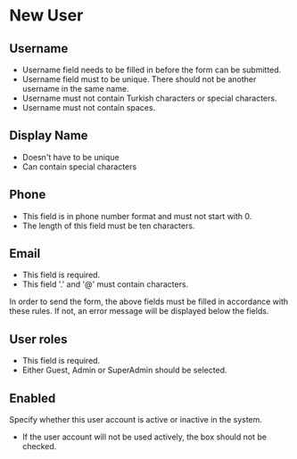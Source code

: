 # New User

## Username

- Username field needs to be filled in before the form can be submitted.
- Username field must to be unique. There should not be another username in the same name.
- Username must not contain Turkish characters or special characters.
- Username must not contain spaces.


## Display Name

- Doesn't have to be unique
- Can contain special characters

## Phone

- This field is in phone number format and must not start with 0.
- The length of this field must be ten characters. 

## Email

- This field is required.
- This field '.' and '@' must contain characters.

 In order to send the form, the above fields must be filled in accordance with these rules. If not, an error message will be displayed below the fields.
 
## User roles

- This field is required.
- Either Guest, Admin or SuperAdmin  should be selected.

## Enabled

Specify whether this user account is active or inactive in the system.
- If the user account will not be used actively, the box should not be checked.